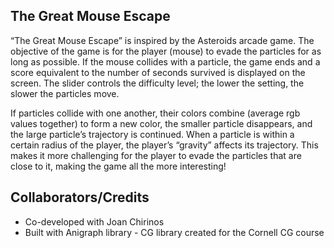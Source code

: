## The Great Mouse Escape
“The Great Mouse Escape” is inspired by the Asteroids arcade game. The objective of the game is for the player (mouse) to evade the particles for as long as possible. If the mouse collides with a particle, the game ends and a score equivalent to the number of seconds survived is displayed on the screen. The slider controls the difficulty level; the lower the setting, the slower the particles move. 

If particles collide with one another, their colors combine (average rgb values together) to form a new color, the smaller particle disappears, and the large particle’s trajectory is continued. When a particle is within a certain radius of the player, the player’s “gravity” affects its trajectory. This makes it more challenging for the player to evade the particles that are close to it, making the game all the more interesting!

## Collaborators/Credits
* Co-developed with Joan Chirinos
* Built with Anigraph library - CG library created for the Cornell CG course
